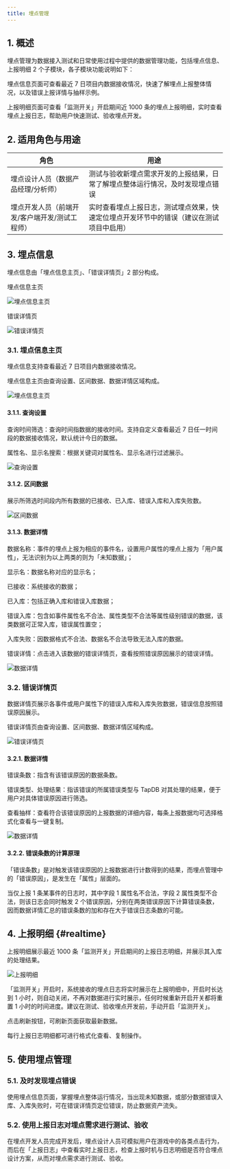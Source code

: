```yaml
---
title: 埋点管理
---
```


## 1. 概述

埋点管理为数据接入测试和日常使用过程中提供的数据管理功能，包括埋点信息、上报明细 2 个子模块，各子模块功能说明如下：

埋点信息页面可查看最近 7 日项目内数据接收情况，快速了解埋点上报整体情况，以及错误上报详情与抽样示例。

上报明细页面可查看「监测开关」开启期间近 1000 条的埋点上报明细，实时查看埋点上报日志，帮助用户快速测试、验收埋点开发。

## 2. 适用角色与用途

| 角色                                | 用途                                                                           |
| ----------------------------------- | ------------------------------------------------------------------------------ |
| 埋点设计人员（数据产品经理/分析师） | 测试与验收新埋点需求开发的上报结果，日常了解埋点整体运行情况，及时发现埋点错误 |
| 埋点开发人员（前端开发/客户端开发/测试工程师）     | 实时查看埋点上报日志，测试埋点效果，快速定位埋点开发环节中的错误（建议在测试项目中启用） |

## 3. 埋点信息

埋点信息由「埋点信息主页」、「错误详情页」2 部分构成。

埋点信息主页

![埋点信息主页](/img/customEvent/tracking_manager_1.png)

错误详情页

![错误详情页](/img/customEvent/tracking_manager_2.png)

### 3.1. 埋点信息主页

埋点信息支持查看最近 7 日项目内数据接收情况。

埋点信息主页由查询设置、区间数据、数据详情区域构成。

![埋点信息主页](/img/customEvent/tracking_manager_3.png)

#### 3.1.1. 查询设置

查询时间筛选：查询时间指数据的接收时间。支持自定义查看最近 7 日任一时间段的数据接收情况，默认统计今日的数据。

属性名、显示名搜索：根据关键词对属性名、显示名进行过滤展示。

![查询设置](/img/customEvent/tracking_manager_4.png)

#### 3.1.2. 区间数据

展示所筛选时间段内所有数据的已接收、已入库、错误入库和入库失败数。

![区间数据](/img/customEvent/tracking_manager_5.png)

#### 3.1.3. 数据详情

数据名称：事件的埋点上报为相应的事件名，设置用户属性的埋点上报为「用户属性」，无法识别为以上两类的则为「未知数据」；

显示名：数据名称对应的显示名；

已接收：系统接收的数据；

已入库：包括正确入库和错误入库数据；

错误入库：包含如事件属性名不合法、属性类型不合法等属性级别错误的数据，该类数据可正常入库，错误属性置空；

入库失败：因数据格式不合法、数据名不合法导致无法入库的数据。

错误详情：点击进入该数据的错误详情页，查看按照错误原因展示的错误详情。

![数据详情](/img/customEvent/tracking_manager_6.png)

### 3.2. 错误详情页

数据详情页展示各事件或用户属性下的错误入库和入库失败数据，错误信息按照错误原因展示。

错误详情页由查询设置、区间数据、数据详情区域构成。

![错误详情页](/img/customEvent/tracking_manager_7.png)

#### 3.2.1. 数据详情

错误条数：指含有该错误原因的数据条数。

错误类型、处理结果：指该错误的所属错误类型与 TapDB 对其处理的结果，便于用户对具体错误原因进行筛选。

查看抽样：查看符合该错误原因的上报数据的详细内容，每条上报数据均可选择格式化查看与一键复制。

![数据详情](/img/customEvent/tracking_manager_8.png)

#### 3.2.2. 错误条数的计算原理

「错误条数」是对触发该错误原因的上报数据进行计数得到的结果，而埋点管理中的「错误原因」，是发生在「属性」层面的。

当仅上报 1 条某事件的日志时，其中字段 1 属性名不合法，字段 2 属性类型不合法，则该日志会同时触发 2 个错误原因，分别在两类错误原因下计算错误条数，因而数据详情汇总的错误条数的加和存在大于错误日志条数的可能。

## 4. 上报明细 {#realtime}

上报明细展示最近 1000 条「监测开关」开启期间的上报日志明细，并展示其入库的处理结果。

![上报明细](/img/customEvent/tracking_manager_9.png)

「监测开关」开启时，系统接收的埋点日志将实时展示在上报明细中，开启时长达到 1 小时，则自动关闭，不再对数据进行实时展示，任何时候重新开启开关都将重置 1 小时的时间进度。建议在测试、验收埋点开发前，手动开启「监测开关」。

点击刷新按钮，可刷新页面获取最新数据。

每行上报日志明细都可进行格式化查看、复制操作。

## 5. 使用埋点管理

### 5.1. 及时发现埋点错误

使用埋点信息页面，掌握埋点整体运行情况，当出现未知数据，或部分数据错误入库、入库失败时，可在错误详情页定位错误，防止数据资产流失。

### 5.2. 使用上报日志对埋点需求进行测试、验收

在埋点开发人员完成开发后，埋点设计人员可模拟用户在游戏中的各类点击行为，而后在「上报日志」中查看实时上报日志，检查上报时机与日志明细是否符合埋点设计方案，从而对埋点需求进行测试、验收。
